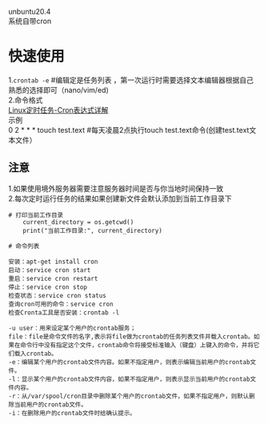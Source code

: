 unbuntu20.4  
系统自带cron  
# 快速使用
1.`crontab -e` #编辑定是任务列表  ，第一次运行时需要选择文本编辑器根据自己熟悉的选择即可（nano/vim/ed)  
2.命令格式  
[Linux定时任务-Cron表达式详解](https://blog.csdn.net/longgeaisisi/article/details/90400969)  
示例  
0 2 * * * touch test.text #每天凌晨2点执行touch test.text命令(创建test.text文本文件）  
## 注意
1.如果使用境外服务器需要注意服务器时间是否与你当地时间保持一致  
2.每次定时运行任务的结果如果创建新文件会默认添加到当前工作目录下
```
# 打印当前工作目录
    current_directory = os.getcwd()
    print("当前工作目录:", current_directory)

# 命令列表
```
```
安装：apt-get install cron
启动：service cron start
重启：service cron restart
停止：service cron stop
检查状态：service cron status
查询cron可用的命令：service cron
检查Cronta工具是否安装：crontab -l

-u user：用来设定某个用户的crontab服务；
file：file是命令文件的名字,表示将file做为crontab的任务列表文件并载入crontab。如果在命令行中没有指定这个文件，crontab命令将接受标准输入（键盘）上键入的命令，并将它们载入crontab。
-e：编辑某个用户的crontab文件内容。如果不指定用户，则表示编辑当前用户的crontab文件。
-l：显示某个用户的crontab文件内容，如果不指定用户，则表示显示当前用户的crontab文件内容。
-r：从/var/spool/cron目录中删除某个用户的crontab文件，如果不指定用户，则默认删除当前用户的crontab文件。
-i：在删除用户的crontab文件时给确认提示。

```

